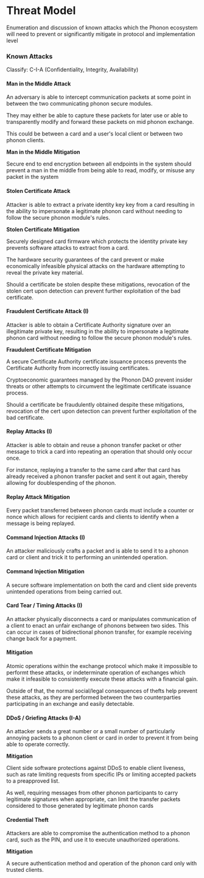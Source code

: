 # Threat Model

Enumeration and discussion of known attacks which the Phonon ecosystem will need to prevent or significantly mitigate in protocol and implementation level

### Known Attacks

Classify: C-I-A (Confidentiality, Integrity, Availability)

#### Man in the Middle Attack

An adversary is able to intercept communication packets at some point in between the two communicating phonon secure modules.

They may either be able to capture these packets for later use or able to transparently modify and forward these packets on mid phonon exchange.

This could be between a card and a user's local client or between two phonon clients.

**Man in the Middle Mitigation**

Secure end to end encryption between all endpoints in the system should prevent a man in the middle from being able to read, modify, or misuse any packet in the system

#### Stolen Certificate Attack

Attacker is able to extract a private identity key key from a card resulting in the ability to impersonate a legitimate phonon card without needing to follow the secure phonon module's rules.

**Stolen Certificate Mitigation**

Securely designed card firmware which protects the identity private key prevents software attacks to extract from a card.

The hardware security guarantees of the card prevent or make economically infeasible physical attacks on the hardware attempting to reveal the private key material.

Should a certificate be stolen despite these mitigations, revocation of the stolen cert upon detection can prevent further exploitation of the bad certificate.

#### Fraudulent Certificate Attack (I)

Attacker is able to obtain a Certificate Authority signature over an illegitimate private key, resulting in the ability to impersonate a legitimate phonon card without needing to follow the secure phonon module's rules.

**Fraudulent Certificate Mitigation**

A secure Certificate Authority certificate issuance process prevents the Certificate Authority from incorrectly issuing certificates.

Cryptoeconomic guarantees managed by the Phonon DAO prevent insider threats or other attempts to circumvent the legitimate certificate issuance process.

Should a certificate be fraudulently obtained despite these mitigations, revocation of the cert upon detection can prevent further exploitation of the bad certificate.

#### Replay Attacks (I)

Attacker is able to obtain and reuse a phonon transfer packet or other message to trick a card into repeating an operation that should only occur once.

For instance, replaying a transfer to the same card after that card has already received a phonon transfer packet and sent it out again, thereby allowing for doublespending of the phonon.

#### Replay Attack Mitigation

Every packet transferred between phonon cards must include a counter or nonce which allows for recipient cards and clients to identify when a message is being replayed.

#### Command Injection Attacks (I)

An attacker maliciously crafts a packet and is able to send it to a phonon card or client and trick it to performing an unintended operation.

#### Command Injection Mitigation

A secure software implementation on both the card and client side prevents unintended operations from being carried out.

#### Card Tear / Timing Attacks (I)

An attacker physically disconnects a card or manipulates communication of a client to enact an unfair exchange of phonons between two sides. This can occur in cases of bidirectional phonon transfer, for example receiving change back for a payment.

#### Mitigation

Atomic operations within the exchange protocol which make it impossible to performt these attacks, or indeterminate operation of exchanges which make it infeasible to consistently execute these attacks with a financial gain.

Outside of that, the normal social/legal consequences of thefts help prevent these attacks, as they are performed between the two counterparties participating in an exchange and easily detectable.

#### DDoS / Griefing Attacks (I-A)

An attacker sends a great number or a small number of particularly annoying packets to a phonon client or card in order to prevent it from being able to operate correctly.

**Mitigation**

Client side software protections against DDoS to enable client liveness, such as rate limiting requests from specific IPs or limiting accepted packets to a preapproved list.

As well, requiring messages from other phonon participants to carry legitimate signatures when appropriate, can limit the transfer packets considered to those generated by legitimate phonon cards

#### Credential Theft

Attackers are able to compromise the authentication method to a phonon card, such as the PIN, and use it to execute unauthorized operations.

**Mitigation**

A secure authentication method and operation of the phonon card only with trusted clients.
